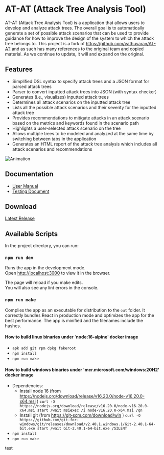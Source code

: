 # AT-AT (Attack Tree Analysis Tool)

AT-AT (Attack Tree Analysis Tool) is a application that allows users to develop and analyze attack trees. The overall goal is to automatically generate a set of possible attack scenarios that can be used to provide guidance for how to improve the design of the system to which the attack tree belongs to. This project is a fork of https://github.com/yathuvaran/AT-AT and as such has many references to the original team and copied material. As we continue to update, it will and expand on the original.

## Features

- Simplified DSL syntax to specify attack trees and a JSON format for parsed attack trees
- Parser to convert inputted attack trees into JSON (with syntax checker)
- Generates (i.e., visualizes) inputted attack trees
- Determines all attack scenarios on the inputted attack tree
- Lists all the possible attack scenarios and their severity for the inputted attack tree
- Provides recommendations to mitigate attacks in an attack scenario based on the metrics and keywords found in the scenario path
- Highlights a user-selected attack scenario on the tree
- Allows multiple trees to be modeled and analyzed at the same time by switching between tabs in the application
- Generates an HTML report of the attack tree analysis which includes all attack scenarios and recommendations

![Animation](https://user-images.githubusercontent.com/49103000/162790364-1ef16090-8c68-420c-b465-f07abbc6aaf3.gif)

## Documentation

- [User Manual](Documentation/User%20Manual.pdf)
- [Testing Document](Documentation/Testing%20Document.pdf)

## Download

[Latest Release](https://github.com/yathuvaran/AT-AT/releases/tag/v1.0.0)

## Available Scripts

In the project directory, you can run:

### `npm run dev`

Runs the app in the development mode.\
Open [http://localhost:3000](http://localhost:3000) to view it in the browser.

The page will reload if you make edits.\
You will also see any lint errors in the console.

### `npm run make`

Complies the app as an executable for distribution to the `out` folder.
It correctly bundles React in production mode and optimizes the app for the best performance.
The app is minified and the filenames include the hashes.

#### How to build linux binaries under 'node:16-alpine' docker image

- `apk add git rpm dpkg fakeroot`
- `npm install`
- `npm run make`

#### How to build windows binaries under 'mcr.microsoft.com/windows:20H2' docker image

- Dependencies:
  - Install node 16 (from https://nodejs.org/download/release/v16.20.0/node-v16.20.0-x64.msi )
    `curl -O https://nodejs.org/download/release/v16.20.0/node-v16.20.0-x64.msi
     start /wait msiexec /i node-v16.20.0-x64.msi /qn`
  - Install git (from https://git-scm.com/download/win )
    `curl -O https://github.com/git-for-windows/git/releases/download/v2.40.1.windows.1/Git-2.40.1-64-bit.exe
     start /wait Git-2.40.1-64-bit.exe /SILENT`
- `npm install`
- `npm run make`


test